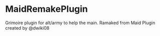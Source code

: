 # MaidRemakePlugin
 Grimoire plugin for alt/army to help the main. Ramaked from Maid Plugin created by @dwiki08
